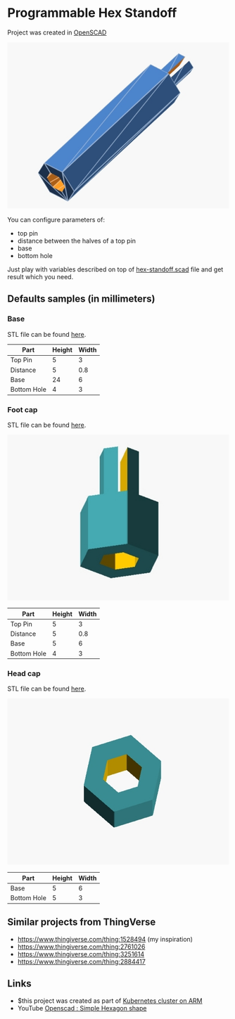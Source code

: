 # Programmable Hex Standoff

Project was created in [OpenSCAD](https://github.com/openscad/openscad)

![Default view of hex standoff](images/base.jpg)

You can configure parameters of:
- top pin
- distance between the halves of a top pin
- base
- bottom hole

Just play with variables described on top
of [hex-standoff.scad](files/hex-standoff.scad)
file and get result which you need.

## Defaults samples (in millimeters)

### Base

STL file can be found [here](files/hex-standoff_base.stl).

| Part        | Height | Width |
|-------------|--------|-------|
| Top Pin     | 5      | 3     |
| Distance    | 5      | 0.8   |
| Base        | 24     | 6     |
| Bottom Hole | 4      | 3     |

### Foot cap

STL file can be found [here](files/hex-standoff_foot.stl).

![Default view of hex standoff](images/foot.jpg)

| Part        | Height | Width |
|-------------|--------|-------|
| Top Pin     | 5      | 3     |
| Distance    | 5      | 0.8   |
| Base        | 5      | 6     |
| Bottom Hole | 4      | 3     |

### Head cap

STL file can be found [here](files/hex-standoff_head.stl).

![Default view of hex standoff](images/head.jpg)

| Part        | Height | Width |
|-------------|--------|-------|
| Base        | 5      | 6     |
| Bottom Hole | 5      | 3     |

## Similar projects from ThingVerse

* https://www.thingiverse.com/thing:1528494 (my inspiration)
* https://www.thingiverse.com/thing:2761026
* https://www.thingiverse.com/thing:3251614
* https://www.thingiverse.com/thing:2884417

## Links

* $this project was created as part of [Kubernetes cluster on ARM](https://github.com/EvilFreelancer/kubernetes-cluster-on-arm)
* YouTube [Openscad : Simple Hexagon shape](https://www.youtube.com/watch?v=KAKEk1falNg)

